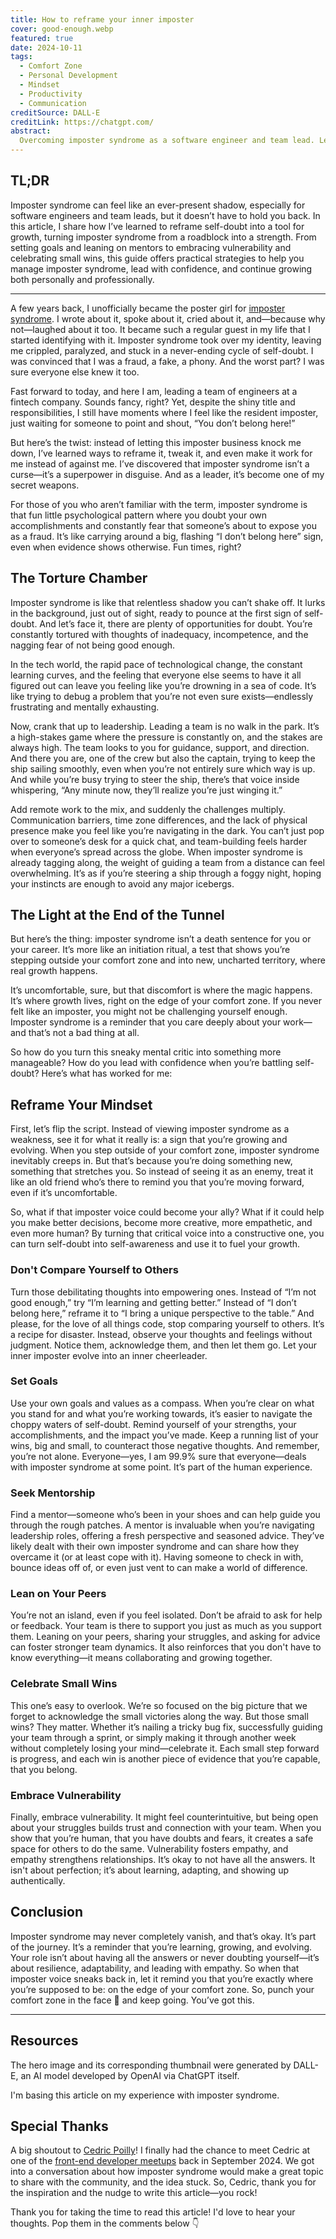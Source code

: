```yaml
---
title: How to reframe your inner imposter
cover: good-enough.webp
featured: true
date: 2024-10-11
tags:
  - Comfort Zone
  - Personal Development
  - Mindset
  - Productivity
  - Communication
creditSource: DALL-E
creditLink: https://chatgpt.com/
abstract:
  Overcoming imposter syndrome as a software engineer and team lead. Learn how to reframe self-doubt, lead with confidence, and grow beyond your fears.
---
```


## TL;DR

Imposter syndrome can feel like an ever-present shadow, especially for software engineers and team leads, but it doesn’t have to hold you back. In this article, I share how I’ve learned to reframe self-doubt into a tool for growth, turning imposter syndrome from a roadblock into a strength. From setting goals and leaning on mentors to embracing vulnerability and celebrating small wins, this guide offers practical strategies to help you manage imposter syndrome, lead with confidence, and continue growing both personally and professionally.

---

A few years back, I unofficially became the poster girl for [imposter syndrome](/blog/the-imposter-within/). I wrote about it, spoke about it, cried about it, and—because why not—laughed about it too. It became such a regular guest in my life that I started identifying with it. Imposter syndrome took over my identity, leaving me crippled, paralyzed, and stuck in a never-ending cycle of self-doubt. I was convinced that I was a fraud, a fake, a phony. And the worst part? I was sure everyone else knew it too.

Fast forward to today, and here I am, leading a team of engineers at a fintech company. Sounds fancy, right? Yet, despite the shiny title and responsibilities, I still have moments where I feel like the resident imposter, just waiting for someone to point and shout, “You don’t belong here!”

But here’s the twist: instead of letting this imposter business knock me down, I’ve learned ways to reframe it, tweak it, and even make it work for me instead of against me. I’ve discovered that imposter syndrome isn’t a curse—it’s a superpower in disguise. And as a leader, it’s become one of my secret weapons.

For those of you who aren’t familiar with the term, imposter syndrome is that fun little psychological pattern where you doubt your own accomplishments and constantly fear that someone’s about to expose you as a fraud. It’s like carrying around a big, flashing “I don’t belong here” sign, even when evidence shows otherwise. Fun times, right?

## The Torture Chamber

Imposter syndrome is like that relentless shadow you can’t shake off. It lurks in the background, just out of sight, ready to pounce at the first sign of self-doubt. And let’s face it, there are plenty of opportunities for doubt. You’re constantly tortured with thoughts of inadequacy, incompetence, and the nagging fear of not being good enough.

In the tech world, the rapid pace of technological change, the constant learning curves, and the feeling that everyone else seems to have it all figured out can leave you feeling like you’re drowning in a sea of code. It’s like trying to debug a problem that you’re not even sure exists—endlessly frustrating and mentally exhausting.

Now, crank that up to leadership. Leading a team is no walk in the park. It’s a high-stakes game where the pressure is constantly on, and the stakes are always high. The team looks to you for guidance, support, and direction. And there you are, one of the crew but also the captain, trying to keep the ship sailing smoothly, even when you’re not entirely sure which way is up. And while you’re busy trying to steer the ship, there’s that voice inside whispering, “Any minute now, they’ll realize you’re just winging it.”

Add remote work to the mix, and suddenly the challenges multiply. Communication barriers, time zone differences, and the lack of physical presence make you feel like you’re navigating in the dark. You can’t just pop over to someone’s desk for a quick chat, and team-building feels harder when everyone’s spread across the globe. When imposter syndrome is already tagging along, the weight of guiding a team from a distance can feel overwhelming. It’s as if you’re steering a ship through a foggy night, hoping your instincts are enough to avoid any major icebergs.

## The Light at the End of the Tunnel

But here’s the thing: imposter syndrome isn’t a death sentence for you or your career. It’s more like an initiation ritual, a test that shows you’re stepping outside your comfort zone and into new, uncharted territory, where real growth happens.

It’s uncomfortable, sure, but that discomfort is where the magic happens. It’s where growth lives, right on the edge of your comfort zone. If you never felt like an imposter, you might not be challenging yourself enough. Imposter syndrome is a reminder that you care deeply about your work—and that’s not a bad thing at all.

So how do you turn this sneaky mental critic into something more manageable? How do you lead with confidence when you’re battling self-doubt? Here’s what has worked for me:

## Reframe Your Mindset

First, let’s flip the script. Instead of viewing imposter syndrome as a weakness, see it for what it really is: a sign that you’re growing and evolving. When you step outside of your comfort zone, imposter syndrome inevitably creeps in. But that’s because you’re doing something new, something that stretches you. So instead of seeing it as an enemy, treat it like an old friend who’s there to remind you that you’re moving forward, even if it’s uncomfortable.

So, what if that imposter voice could become your ally? What if it could help you make better decisions, become more creative, more empathetic, and even more human? By turning that critical voice into a constructive one, you can turn self-doubt into self-awareness and use it to fuel your growth.

### Don't Compare Yourself to Others

Turn those debilitating thoughts into empowering ones. Instead of “I’m not good enough,” try “I’m learning and getting better.” Instead of “I don’t belong here,” reframe it to “I bring a unique perspective to the table.” And please, for the love of all things code, stop comparing yourself to others. It’s a recipe for disaster. Instead, observe your thoughts and feelings without judgment. Notice them, acknowledge them, and then let them go. Let your inner imposter evolve into an inner cheerleader.

### Set Goals

Use your own goals and values as a compass. When you’re clear on what you stand for and what you’re working towards, it’s easier to navigate the choppy waters of self-doubt. Remind yourself of your strengths, your accomplishments, and the impact you’ve made. Keep a running list of your wins, big and small, to counteract those negative thoughts. And remember, you’re not alone. Everyone—yes, I am 99.9% sure that everyone—deals with imposter syndrome at some point. It’s part of the human experience.

### Seek Mentorship

Find a mentor—someone who’s been in your shoes and can help guide you through the rough patches. A mentor is invaluable when you’re navigating leadership roles, offering a fresh perspective and seasoned advice. They’ve likely dealt with their own imposter syndrome and can share how they overcame it (or at least cope with it). Having someone to check in with, bounce ideas off of, or even just vent to can make a world of difference.

### Lean on Your Peers

You’re not an island, even if you feel isolated. Don’t be afraid to ask for help or feedback. Your team is there to support you just as much as you support them. Leaning on your peers, sharing your struggles, and asking for advice can foster stronger team dynamics. It also reinforces that you don't have to know everything—it means collaborating and growing together.

### Celebrate Small Wins

This one’s easy to overlook. We’re so focused on the big picture that we forget to acknowledge the small victories along the way. But those small wins? They matter. Whether it’s nailing a tricky bug fix, successfully guiding your team through a sprint, or simply making it through another week without completely losing your mind—celebrate it. Each small step forward is progress, and each win is another piece of evidence that you’re capable, that you belong.

### Embrace Vulnerability

Finally, embrace vulnerability. It might feel counterintuitive, but being open about your struggles builds trust and connection with your team. When you show that you’re human, that you have doubts and fears, it creates a safe space for others to do the same. Vulnerability fosters empathy, and empathy strengthens relationships. It’s okay to not have all the answers. It isn't about perfection; it’s about learning, adapting, and showing up authentically.

## Conclusion

Imposter syndrome may never completely vanish, and that’s okay. It’s part of the journey. It’s a reminder that you’re learning, growing, and evolving. Your role isn’t about having all the answers or never doubting yourself—it’s about resilience, adaptability, and leading with empathy. So when that imposter voice sneaks back in, let it remind you that you’re exactly where you’re supposed to be: on the edge of your comfort zone. So, punch your comfort zone in the face :punch: and keep going. You’ve got this.

---

## Resources

The hero image and its corresponding thumbnail were generated by DALL-E, an AI model developed by OpenAI via ChatGPT itself.

I'm basing this article on my experience with imposter syndrome.

## Special Thanks

A big shoutout to [Cedric Poilly](https://www.linkedin.com/in/cedpoilly/)! I finally had the chance to meet Cedric at one of the [front-end developer meetups](https://frontend.mu/meetup/58) back in September 2024. We got into a conversation about how imposter syndrome would make a great topic to share with the community, and the idea stuck. So, Cedric, thank you for the inspiration and the nudge to write this article—you rock!

Thank you for taking the time to read this article! I'd love to hear your thoughts. Pop them in the comments below :point_down:

